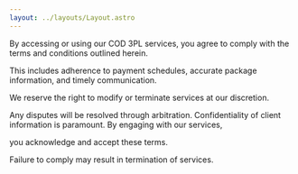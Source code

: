 ```yaml
---
layout: ../layouts/Layout.astro
---
```

<!-- Markdown Preview - https://dillinger.io/ -->

By accessing or using our COD 3PL services, you agree to 
comply with the terms and conditions outlined herein.


This includes adherence 
to payment schedules, accurate package information,
and timely communication. 


We reserve the right to modify or terminate services at
 our discretion.


Any disputes will be resolved through arbitration. 
Confidentiality of client information is paramount. 
By engaging with our services,

you acknowledge and accept these terms. 



Failure to comply may result in termination of services.